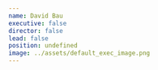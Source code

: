 ```yaml
---
name: David Bau
executive: false
director: false
lead: false
position: undefined
image: ../assets/default_exec_image.png
---
```

